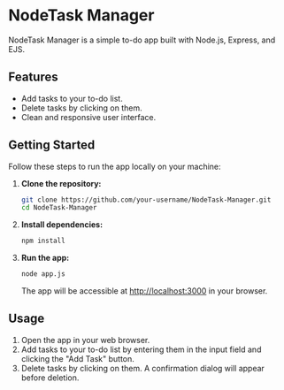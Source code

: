 # NodeTask Manager

NodeTask Manager is a simple to-do app built with Node.js, Express, and EJS.

## Features

- Add tasks to your to-do list.
- Delete tasks by clicking on them.
- Clean and responsive user interface.

## Getting Started

Follow these steps to run the app locally on your machine:

1. **Clone the repository:**

    ```bash
    git clone https://github.com/your-username/NodeTask-Manager.git
    cd NodeTask-Manager
    ```

2. **Install dependencies:**

    ```bash
    npm install
    ```

3. **Run the app:**

    ```bash
    node app.js
    ```

    The app will be accessible at [http://localhost:3000](http://localhost:3000) in your browser.

## Usage

1. Open the app in your web browser.
2. Add tasks to your to-do list by entering them in the input field and clicking the "Add Task" button.
3. Delete tasks by clicking on them. A confirmation dialog will appear before deletion.


